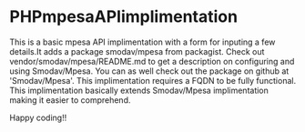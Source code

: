 # PHPmpesaAPIimplimentation
This is a basic mpesa API implimentation with a form for inputing a few details.It adds a package smodav/mpesa from packagist.
Check out vendor/smodav/mpesa/README.md to get a description on configuring  and using Smodav/Mpesa.
You can as well check out the package on github at 'Smodav/Mpesa'.
This implimentation requires a FQDN to be fully functional.
This implimentation basically extends Smodav/Mpesa implimentation making it easier to comprehend.

Happy coding!!
